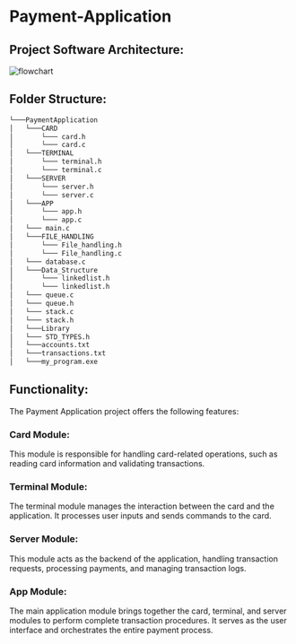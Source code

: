 # Payment-Application

## Project Software Architecture:
![flowchart](https://github.com/user-attachments/assets/ac499a4a-9dd4-4f7b-8bd5-ef8047acb96d)

## Folder Structure:
```bash
└───PaymentApplication
│   └───CARD
│       └─── card.h
│       └─── card.c
│   └───TERMINAL
│       └─── terminal.h
│       └─── terminal.c
│   └───SERVER
│       └─── server.h
│       └─── server.c
│   └───APP
│       └─── app.h
│       └─── app.c
│	└─── main.c
│   └───FILE_HANDLING
│       └─── File_handling.h
│       └─── File_handling.c
│	└─── database.c
│   └───Data_Structure
│       └─── linkedlist.h
│       └─── linkedlist.h
│	└─── queue.c
│	└─── queue.h
│	└─── stack.c
│	└─── stack.h
│   └───Library
│	└─── STD_TYPES.h
│   └───accounts.txt
│   └───transactions.txt
│   └───my_program.exe

```
## Functionality:
The Payment Application project offers the following features:

### Card Module:
This module is responsible for handling card-related operations, such as reading card information and validating transactions.
### Terminal Module:
The terminal module manages the interaction between the card and the application. It processes user inputs and sends commands to the card.
### Server Module:
This module acts as the backend of the application, handling transaction requests, processing payments, and managing transaction logs.
### App Module:
The main application module brings together the card, terminal, and server modules to perform complete transaction procedures. It serves as the user interface and orchestrates the entire payment process.
